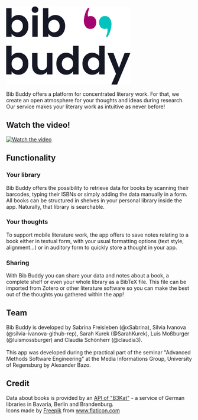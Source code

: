![Bib Buddy Logo - the text Bib Buddy with quotation marks that resemble a smilie.](https://github.com/UniRegensburg/unsere-app-fur-die-universitat-regensburg-bib-buddy/blob/main/Design/Logo/BibBuddy.png "Bib Buddy Logo")

Bib Buddy offers a platform for concentrated literary work. For that, we create an open atmosphere for your thoughts and ideas during research. Our service makes your literary work as intuitive as never before!

## Watch the video!
[![Watch the video](https://user-images.githubusercontent.com/44579990/115031462-78aa3300-9ec8-11eb-8a00-1525ddf38488.png)](ScreenshotsWiki/VideoBenutzung.mp4?raw=true)

## Functionality
### Your library
Bib Buddy offers the possibility to retrieve data for books by scanning their barcodes, typing their ISBNs or simply adding the data manually in a form. All books can be structured in shelves in your personal library inside the app. Naturally, that library is searchable.

### Your thoughts
To support mobile literature work, the app offers to save notes relating to a book either in textual form, with your usual formatting options (text style, alignment...) or in auditory form to quickly store a thought in your app.

### Sharing
With Bib Buddy you can share your data and notes about a book, a complete shelf or even your whole library as a BibTeX file. This file can be imported from Zotero or other literature software so you can make the best out of the thoughts you gathered within the app!

## Team
Bib Buddy is developed by Sabrina Freisleben (@xSabrina), Silvia Ivanova (@silvia-ivanova-github-rep), Sarah Kurek (@SarahKurek), Luis Moßburger (@luismossburger) and Claudia Schönherr (@claudia3).<br><br>
This app was developed during the practical part of the seminar "Advanced Methods Software Engineering" at the Media Informations Group, University of Regensburg by Alexander Bazo.

## Credit
Data about books is provided by an <a href="https://lod.b3kat.de">API of "B3Kat"</a> - a service of German libraries in Bavaria, Berlin and Brandenburg.<br>
Icons made by <a href="https://www.freepik.com" title="Freepik">Freepik</a> from <a href="https://www.flaticon.com/" title="Flaticon">www.flaticon.com</a>
